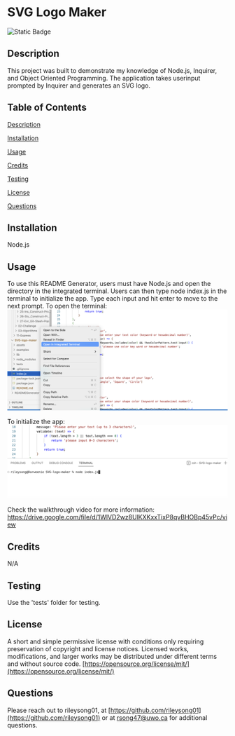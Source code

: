 # SVG Logo Maker
  ![Static Badge](https://img.shields.io/badge/License-MIT-blue)
  ## Description
  This project was built to demonstrate my knowledge of Node.js, Inquirer, and Object Oriented Programming. The application takes userinput prompted by Inquirer and generates an SVG logo.

  ## Table of Contents
  [Description](#description)

  [Installation](#installation)

  [Usage](#usage)

  [Credits](#credits)

  [Testing](#testing)

  [License](#license)

  [Questions](#questions)

  ## Installation 
  Node.js
  ## Usage
  To use this README Generator, users must have Node.js and open the directory in the integrated terminal. Users can then type node index.js in the terminal to initialize the app. Type each input and hit enter to move to the next prompt. To open the terminal:
  ![screenshot of users opening terminal](assets/openterminal.png)

  To initialize the app:
  ![screenshot of user typing in terminal](assets/userterminal.png)

  Check the walkthrough video for more information:
https://drive.google.com/file/d/1WlVD2wz8UlKXKxxTixP8qvBHOBp45vPc/view 
  
  ## Credits
  N/A 
  ## Testing
  Use the 'tests' folder for testing.

  ## License
  A short and simple permissive license with conditions only requiring preservation of copyright and license notices. Licensed works, modifications, and larger works may be distributed under different terms and without source code.
  [https://opensource.org/license/mit/](https://opensource.org/license/mit/)
  ## Questions
  Please reach out to rileysong01, at [https://github.com/rileysong01](https://github.com/rileysong01) or at rsong47@uwo.ca for additional questions. 
